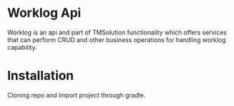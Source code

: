 # Worklog Api

Worklog is an api and part of TMSolution functionality which offers services that can perform CRUD and other business operations for handling worklog capability.

# Installation

Cloning repo and import project through gradle.


